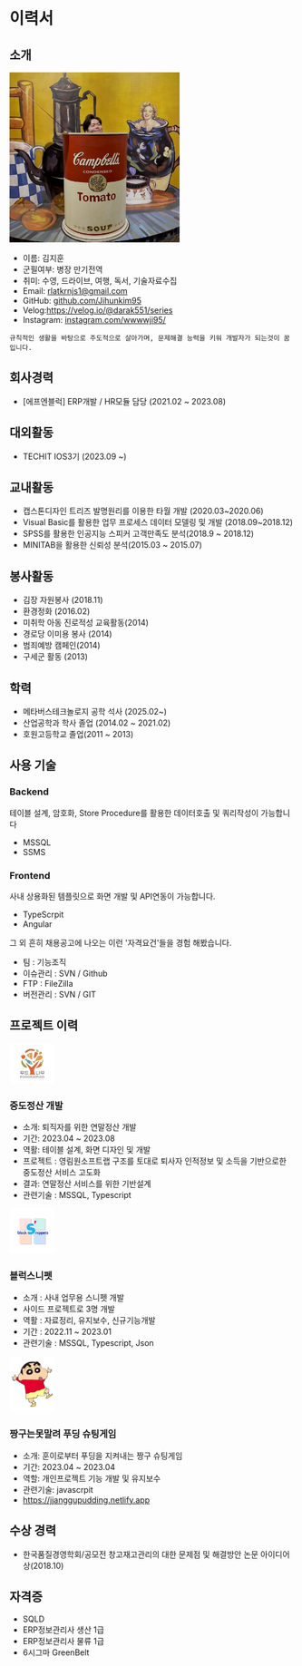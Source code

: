 # 이력서

## 소개
<img src='./image/KakaoTalk_Photo_2023-09-20-13-39-37.jpeg' width="300" />

- 이름: 김지훈
- 군필여부: 병장 만기전역
- 취미: 수영, 드라이브, 여행, 독서, 기술자료수집
- Email: rlatkrnjs1@gmail.com
- GitHub: [github.com/Jihunkim95](https://github.com/Jihunkim95)
- Velog:https://velog.io/@darak551/series
- Instagram: [instagram.com/wwwwji95/](https://www.instagram.com/wwwwji95/)

```
규칙적인 생활을 바탕으로 주도적으로 살아가며, 문제해결 능력을 키워 개발자가 되는것이 꿈입니다.
```


## 회사경력
- [에프엔블럭] ERP개발 / HR모듈 담당 (2021.02 ~ 2023.08)


## 대외활동
- TECHIT IOS3기 (2023.09 ~)



## 교내활동
- 캡스톤디자인 트리즈 발명원리를 이용한 타월 개발 (2020.03~2020.06)
- Visual Basic를 활용한 업무 프로세스 데이터 모델링 및 개발 (2018.09~2018.12)
- SPSS를 활용한 인공지능 스피커 고객만족도 분석(2018.9 ~ 2018.12)
- MINITAB을 활용한 신뢰성 분석(2015.03 ~ 2015.07)
  
## 봉사활동
- 김장 자원봉사 (2018.11)
- 환경정화 (2016.02)
- 미취학 아동 진로적성 교육활동(2014)
- 경로당 이미용 봉사 (2014)
- 범죄예방 캠페인(2014)
- 구세군 활동 (2013)
  
## 학력
- 메타버스테크놀로지 공학 석사 (2025.02~)
- 산업공학과 학사 졸업 (2014.02 ~ 2021.02)
- 호원고등학교 졸업(2011 ~ 2013)

## 사용 기술

### Backend
테이블 설계, 암호화, Store Procedure를 활용한 데이터호출 및 쿼리작성이 가능합니다
- MSSQL
- SSMS

### Frontend
사내 상용화된 템플릿으로 화면 개발 및 API연동이 가능합니다.
-  TypeScrpit
-  Angular

그 외 흔히 채용공고에 나오는 이런 '자격요건'들을 경험 해봤습니다.
- 팀 : 기능조직
- 이슈관리 : SVN / Github
- FTP : FileZilla
- 버전관리 : SVN / GIT
## 프로젝트 이력

<img src='./image/foodnamoo.jpeg' width="80" />

### 중도정산 개발
- 소개: 퇴직자를 위한 연말정산 개발
- 기간: 2023.04 ~ 2023.08
- 역활: 테이블 설계, 화면 디자인 및 개발
- 프로젝트 : 영림원소프트랩 구조를 토대로 퇴사자 인적정보 및 소득을 기반으로한 중도정산 서비스 고도화
- 결과: 연말정산 서비스를 위한 기반설계
- 관련기술 : MSSQL, Typescript

<img src='./image/blocksnippets_logo_round.png' width="80" />

### 블럭스니펫
- 소개 : 사내 업무용 스니펫 개발
- 사이드 프로젝트로 3명 개발
- 역활 : 자료정리, 유지보수, 신규기능개발
- 기간 : 2022.11 ~ 2023.01
- 관련기술 : MSSQL, Typescript, Json


<img src='image/230px-신짱구.png' width="80" />

### 짱구는못말려 푸딩 슈팅게임

- 소개: 훈이로부터 푸딩을 지켜내는 짱구 슈팅게임
- 기간: 2023.04 ~ 2023.04
- 역할: 개인프로젝트 기능 개발 및 유지보수
- 관련기술: javascrpit
- https://jjanggupudding.netlify.app



## 수상 경력

- 한국품질경영학회/공모전 창고재고관리의 대한 문제점 및 해결방안 논문 아이디어상(2018.10)

## 자격증

- SQLD
- ERP정보관리사 생산 1급
- ERP정보관리사 물류 1급
- 6시그마 GreenBelt
